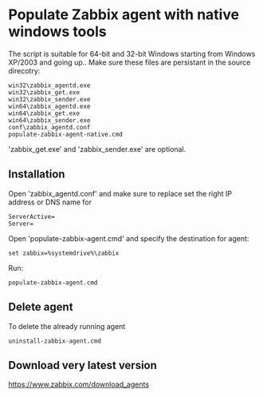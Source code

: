 # Populate Zabbix agent with native windows tools

The script is suitable for 64-bit and 32-bit Windows starting from Windows XP/2003 and going up..
Make sure these files are persistant in the source direcotry:
```
win32\zabbix_agentd.exe
win32\zabbix_get.exe
win32\zabbix_sender.exe
win64\zabbix_agentd.exe
win64\zabbix_get.exe
win64\zabbix_sender.exe
conf\zabbix_agentd.conf
populate-zabbix-agent-native.cmd
```

'zabbix_get.exe' and 'zabbix_sender.exe' are optional.

## Installation
Open 'zabbix_agentd.conf' and make sure to replace set the right IP address or DNS name for
```
ServerActive=
Server=
```

Open 'populate-zabbix-agent.cmd' and specify the destination for agent:
```
set zabbix=%systemdrive%\zabbix
```

Run:
```
populate-zabbix-agent.cmd
```

## Delete agent

To delete the already running agent 
```
uninstall-zabbix-agent.cmd
```

## Download very latest version

https://www.zabbix.com/download_agents


